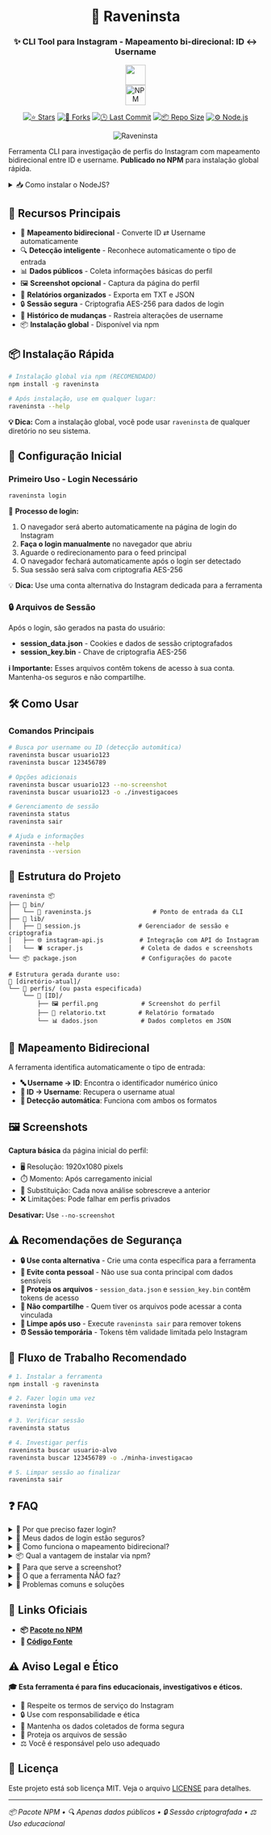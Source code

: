 <div align="center">

# 🤖 Raveninsta
### ✨ CLI Tool para Instagram - Mapeamento bi-direcional: ID ↔ Username

<a href="https://www.npmjs.com/package/raveninsta" target="_blank"><img src="https://img.shields.io/badge/-raveninsta-c40404?style=flat-square&labelColor=c40404&logo=npm&logoColor=white&link=https://www.npmjs.com/package/raveninsta" height="40" /></a>  
 <a href="https://www.npmjs.com/package/raveninsta" target="_blank"><img alt="NPM Version" src="https://img.shields.io/npm/v/raveninsta?style=flat-square&logo=npm&labelColor=c40404&color=c40404" height="40" ></a>

[![⭐ Stars](https://img.shields.io/github/stars/ravenastar-js/raveninsta?style=for-the-badge&label=%E2%AD%90%20Stars&color=2d7445&logo=star&logoColor=white&labelColor=444&radius=10)](https://github.com/ravenastar-js/raveninsta/stargazers)
[![🔱 Forks](https://img.shields.io/github/forks/ravenastar-js/raveninsta?style=for-the-badge&label=%F0%9F%94%B1%20Forks&color=2d7445&logo=git&logoColor=white&labelColor=444&radius=10)](https://github.com/ravenastar-js/raveninsta/network/members)
[![🕒 Last Commit](https://img.shields.io/github/last-commit/ravenastar-js/raveninsta?style=for-the-badge&label=%F0%9F%95%92%20Last%20Commit&color=2d7445&logo=clock&logoColor=white&labelColor=444&radius=10)](https://github.com/ravenastar-js/raveninsta/commits/all)
[![📦 Repo Size](https://img.shields.io/github/repo-size/ravenastar-js/raveninsta?style=for-the-badge&label=%F0%9F%93%A6%20Repo%20Size&color=2d7445&logo=database&logoColor=white&labelColor=444&radius=10)](https://github.com/ravenastar-js/raveninsta)
[![⚙️ Node.js](https://img.shields.io/badge/%E2%9A%99%EF%B8%8F%20Node.js-16.0%2B-green?style=for-the-badge&logo=nodedotjs&color=2d7445&logoColor=white&labelColor=444&radius=10)](https://nodejs.org/pt/download)


![Raveninsta](https://i.imgur.com/Isj8YRZ.png)

</div>

Ferramenta CLI para investigação de perfis do Instagram com mapeamento bidirecional entre ID e username. **Publicado no NPM** para instalação global rápida.

<details>
<summary>📥 Como instalar o NodeJS?</summary>

- [COMO INSTALAR NODE JS NO WINDOWS?](https://youtu.be/-jft_9PlffQ)
</details>

## 🚀 Recursos Principais

- 🔄 **Mapeamento bidirecional** - Converte ID ⇄ Username automaticamente
- 🔍 **Detecção inteligente** - Reconhece automaticamente o tipo de entrada
- 📊 **Dados públicos** - Coleta informações básicas do perfil
- 🖼️ **Screenshot opcional** - Captura da página do perfil
- 📝 **Relatórios organizados** - Exporta em TXT e JSON
- 🔒 **Sessão segura** - Criptografia AES-256 para dados de login
- 🔄 **Histórico de mudanças** - Rastreia alterações de username
- 📦 **Instalação global** - Disponível via npm

## 📦 Instalação Rápida

```bash
# Instalação global via npm (RECOMENDADO)
npm install -g raveninsta

# Após instalação, use em qualquer lugar:
raveninsta --help
```

**💡 Dica:** Com a instalação global, você pode usar `raveninsta` de qualquer diretório no seu sistema.

## 🔑 Configuração Inicial

### Primeiro Uso - Login Necessário

```bash
raveninsta login
```

📝 **Processo de login:**
1. O navegador será aberto automaticamente na página de login do Instagram
2. **Faça o login manualmente** no navegador que abriu
3. Aguarde o redirecionamento para o feed principal
4. O navegador fechará automaticamente após o login ser detectado
5. Sua sessão será salva com criptografia AES-256

💡 **Dica:** Use uma conta alternativa do Instagram dedicada para a ferramenta

### 🔒 Arquivos de Sessão

Após o login, são gerados na pasta do usuário:
- **session_data.json** - Cookies e dados de sessão criptografados
- **session_key.bin** - Chave de criptografia AES-256

**ℹ️ Importante:** Esses arquivos contêm tokens de acesso à sua conta. Mantenha-os seguros e não compartilhe.

## 🛠️ Como Usar

### Comandos Principais

```bash
# Busca por username ou ID (detecção automática)
raveninsta buscar usuario123
raveninsta buscar 123456789

# Opções adicionais
raveninsta buscar usuario123 --no-screenshot
raveninsta buscar usuario123 -o ./investigacoes

# Gerenciamento de sessão
raveninsta status
raveninsta sair

# Ajuda e informações
raveninsta --help
raveninsta --version
```

## 📁 Estrutura do Projeto

```
raveninsta 📦
├── 📂 bin/
│   └── 🔧 raveninsta.js                 # Ponto de entrada da CLI
├── 📂 lib/
│   ├── 🔐 session.js                # Gerenciador de sessão e criptografia
│   ├── 🌐 instagram-api.js          # Integração com API do Instagram
│   └── 🕷️ scraper.js                # Coleta de dados e screenshots
└── 📦 package.json                  # Configurações do pacote

# Estrutura gerada durante uso:
📂 [diretório-atual]/
└── 📂 perfis/ (ou pasta especificada)
    └── 📂 [ID]/
        ├── 🖼️ perfil.png            # Screenshot do perfil
        ├── 📄 relatorio.txt         # Relatório formatado
        └── 📊 dados.json            # Dados completos em JSON
```

## 🔄 Mapeamento Bidirecional

A ferramenta identifica automaticamente o tipo de entrada:

- **🔤 Username → ID**: Encontra o identificador numérico único
- **🔢 ID → Username**: Recupera o username atual
- **🔄 Detecção automática**: Funciona com ambos os formatos

## 🖼️ Screenshots

**Captura básica** da página inicial do perfil:
- 🖥️ Resolução: 1920x1080 pixels
- ⏱️ Momento: Após carregamento inicial  
- 🔄 Substituição: Cada nova análise sobrescreve a anterior
- ❌ Limitações: Pode falhar em perfis privados

**Desativar:** Use `--no-screenshot`

## ⚠️ Recomendações de Segurança

- **🔒 Use conta alternativa** - Crie uma conta específica para a ferramenta
- **🚫 Evite conta pessoal** - Não use sua conta principal com dados sensíveis
- **📁 Proteja os arquivos** - `session_data.json` e `session_key.bin` contêm tokens de acesso
- **🔐 Não compartilhe** - Quem tiver os arquivos pode acessar a conta vinculada
- **🧹 Limpe após uso** - Execute `raveninsta sair` para remover tokens
- **⏰ Sessão temporária** - Tokens têm validade limitada pelo Instagram

## 🎯 Fluxo de Trabalho Recomendado

```bash
# 1. Instalar a ferramenta
npm install -g raveninsta

# 2. Fazer login uma vez
raveninsta login

# 3. Verificar sessão
raveninsta status

# 4. Investigar perfis
raveninsta buscar usuario-alvo
raveninsta buscar 123456789 -o ./minha-investigacao

# 5. Limpar sessão ao finalizar
raveninsta sair
```

## ❓ FAQ

<details>
<summary>🤔 Por que preciso fazer login?</summary>

O Instagram requer autenticação válida para acessar dados via API, mesmo os públicos. O login fornece os tokens de sessão necessários.

</details>

<details>
<summary>🔐 Meus dados de login estão seguros?</summary>

Sim! A ferramenta:
- Não armazena sua senha em nenhum momento
- Usa criptografia AES-256 nos arquivos de sessão
- Mantém apenas tokens temporários de autenticação
- Funciona exclusivamente com dados públicos

</details>

<details>
<summary>🔄 Como funciona o mapeamento bidirecional?</summary>

O sistema detecta automaticamente se a entrada é:
- **Username** (texto): Busca o ID numérico correspondente
- **ID** (numérico): Busca o username atual do perfil

A conversão é feita automaticamente em ambas as direções.

</details>

<details>
<summary>📦 Qual a vantagem de instalar via npm?</summary>

- ✅ **Instalação rápida** - Um comando simples
- ✅ **Atualizações fáceis** - `npm update -g raveninsta`
- ✅ **Uso global** - Funciona em qualquer diretório
- ✅ **Gerenciamento centralizado** - Via npm
- ✅ **Versões organizadas** - Controle de releases

</details>

<details>
<summary>📸 Para que serve a screenshot?</summary>

É uma captura visual da página do perfil no momento da análise, útil para documentação. Pode ser desativada com `--no-screenshot`.

</details>

<details>
<summary>🚫 O que a ferramenta NÃO faz?</summary>

- ❌ Não acessa perfis privados
- ❌ Não coleta mensagens ou dados restritos  
- ❌ Não interage com outros usuários
- ❌ Não realiza ações na plataforma
- ❌ Não burla limitações do Instagram
- ❌ Não acessa informações de seguidores individuais

</details>

<details>
<summary>🐛 Problemas comuns e soluções</summary>

**Sessão inválida ou expirada:**
```bash
raveninsta sair
raveninsta login
```

**Erro de instalação:**
```bash
npm uninstall -g raveninsta
npm install -g raveninsta
```

**Login não detectado:**
- Aguarde o redirecionamento completo para o feed
- Verifique se bloqueadores de pop-up estão desativados
- Certifique-se de que o login foi bem-sucedido

**Problemas de screenshot:**
- Use `--no-screenshot` para desativar a captura
- Verifique se o perfil não é privado

</details>

## 🔗 Links Oficiais

- **📦 [Pacote no NPM](https://www.npmjs.com/package/raveninsta)**
- **📖 [Código Fonte](https://github.com/ravenastar-js/raveninsta)**

## ⚠️ Aviso Legal e Ético

**🎓 Esta ferramenta é para fins educacionais, investigativos e éticos.**

- 📜 Respeite os termos de serviço do Instagram
- 🔒 Use com responsabilidade e ética  
- 📁 Mantenha os dados coletados de forma segura
- 🔐 Proteja os arquivos de sessão
- ⚖️ Você é responsável pelo uso adequado

## 📄 Licença

Este projeto está sob licença MIT. Veja o arquivo [LICENSE](LICENSE) para detalhes.

---

*📦 Pacote NPM • 🔍 Apenas dados públicos • 🔒 Sessão criptografada • ⚖️ Uso educacional*